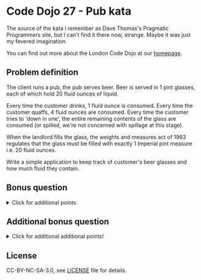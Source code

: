 # Code Dojo 27 - Pub kata

The source of the kata I remember as Dave Thomas's Pragmatic Programmers site, but I can't find it there now, strange. Maybe it was just my fevered imagination.

You can find out more about the London Code Dojo at our [homepage](http://www.meetup.com/London-Code-Dojo/).
 
## Problem definition

The client runs a pub, the pub serves beer. Beer is served in 1 pint glasses, each of which hold 20 fluid ounces of liquid.

Every time the customer drinks, 1 fluid ounce is consumed. Every time the customer quaffs, 4 fluid ounces are consumed. Every time the customer tries to 'down in one', the entire remaining contents of the glass are consumed (or spilled, we're not concerned with spillage at this stage). 

When the landlord fills the glass, the weights and measures act of 1963 regulates that the glass must be filled with exactly 1 Imperial pint measure i.e. 20 fluid ounces. 

Write a simple application to keep track of customer's beer glasses and how much fluid they contain. 

## Bonus question
<details>
  <summary>Click for additional points</summary>
When you've done this then extend your solution for half-pint glasses.
</details>

## Additional bonus question
<details>
  <summary>Click for additional additional points!</summary>
When you've done this then extend your solution for three-pint jugs. Of course we don't drink from the 3-pint jugs (not being [Barbarians](https://www.dmarge.com/wp-content/uploads/2015/12/Drinking-Beer.jpg)), but rather use them to fill up our existing glasses.
</details>

## License

CC-BY-NC-SA-3.0, see [LICENSE](LICENSE) file for details.
